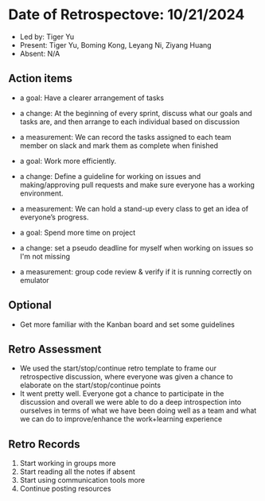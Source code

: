 # Date of Retrospectove: 10/21/2024
* Led by: Tiger Yu
* Present: Tiger Yu, Boming Kong, Leyang Ni, Ziyang Huang
* Absent: N/A

## Action items

* a goal: Have a clearer arrangement of tasks
* a change: At the beginning of every sprint, discuss what our goals and tasks are, and then arrange to each individual based on discussion
* a measurement: We can record the tasks assigned to each team member on slack and mark them as complete when finished

* a goal: Work more efficiently.
* a change: Define a guideline for working on issues and making/approving pull requests and make sure everyone has a working environment.
* a measurement: We can hold a stand-up every class to get an idea of everyone’s progress.

* a goal: Spend more time on project
* a change: set a pseudo deadline for myself when working on issues so I'm not missing
* a measurement: group code review & verify if it is running correctly on emulator

## Optional

* Get more familiar with the Kanban board and set some guidelines

## Retro Assessment

* We used the start/stop/continue retro template to frame our retrospective discussion, where everyone was given a chance to elaborate on the start/stop/continue points
* It went pretty well. Everyone got a chance to participate in the discussion and overall we were able to do a deep introspection into ourselves in terms of what we have been doing well as a team and what we can do to improve/enhance the work+learning experience

## Retro Records

1. Start working in groups more
2. Start reading all the notes if absent
3. Start using communication tools more
4. Continue posting resources
